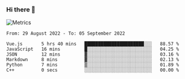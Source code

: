 ### Hi there 👋

![Metrics](https://github.com/radoapx/radoapx/blob/main/github-metrics.svg)

<!--START_SECTION:waka-->

```text
From: 29 August 2022 - To: 05 September 2022

Vue.js       5 hrs 40 mins   ██████████████████████░░░   88.57 %
JavaScript   16 mins         █░░░░░░░░░░░░░░░░░░░░░░░░   04.25 %
JSON         12 mins         ▓░░░░░░░░░░░░░░░░░░░░░░░░   03.16 %
Markdown     8 mins          ▓░░░░░░░░░░░░░░░░░░░░░░░░   02.13 %
Python       7 mins          ▒░░░░░░░░░░░░░░░░░░░░░░░░   01.89 %
C++          0 secs          ░░░░░░░░░░░░░░░░░░░░░░░░░   00.00 %
```

<!--END_SECTION:waka-->

<!--
**radoapx/radoapx** is a ✨ _special_ ✨ repository because its `README.md` (this file) appears on your GitHub profile.

Here are some ideas to get you started:

- 🔭 I’m currently working on ...
- 🌱 I’m currently learning ...
- 👯 I’m looking to collaborate on ...
- 🤔 I’m looking for help with ...
- 💬 Ask me about ...
- 📫 How to reach me: ...
- 😄 Pronouns: ...
- ⚡ Fun fact: ...
-->
